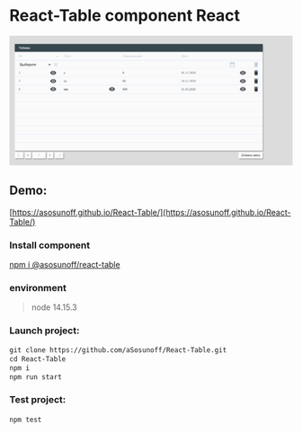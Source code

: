 # React-Table component React

![Table](./Table.gif)

## Demo:

[https://asosunoff.github.io/React-Table/](https://asosunoff.github.io/React-Table/)

### Install component

[npm i @asosunoff/react-table](https://www.npmjs.com/package/@asosunoff/react-table)

### environment

> node 14.15.3

### Launch project:

```
git clone https://github.com/aSosunoff/React-Table.git
cd React-Table
npm i
npm run start
```

### Test project:

```
npm test
```
